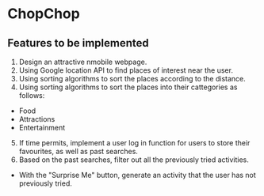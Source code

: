 # ChopChop
## Features to be implemented
1. Design an attractive nmobile webpage.
2. Using Google location API to find places of interest near the user.
3. Using sorting algorithms to sort the places according to the distance.
4. Using sorting algorithms to sort the places into their cattegories as follows:
  * Food
  * Attractions
  * Entertainment
5. If time permits, implement a user log in function for users to store their favourites, as well as past searches.
6. Based on the past searches, filter out all the previously tried activities.
  * With the "Surprise Me" button, generate an activity that the user has not previously tried.





